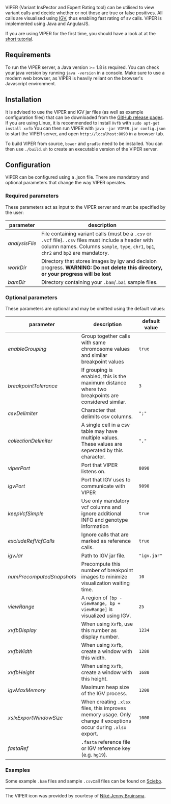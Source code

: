 VIPER (Variant InsPector and Expert Rating tool) can be utilised to view variant calls and decide whether or not those are true or false positives. All calls are visualised using [IGV](https://github.com/igvteam/igv), thus enabling fast rating of sv calls. VIPER is implemented using Java and AngularJS.

If you are using VIPER for the first time, you should have a look at at the [short tutorial](https://github.com/MarWoes/viper/wiki/Getting-started).

## Requirements
To run the VIPER server, a Java version >= 1.8 is required. You can check your java version by running `java -version` in a console.
Make sure to use a modern web browser, as VIPER is heavily reliant on the browser's Javascript environment.

## Installation
It is advised to use the VIPER and IGV jar files (as well as example configuration files) that can be downloaded from the [GitHub release pages](https://github.com/MarWoes/viper/releases).
If you are using Linux, it is recommended to install `Xvfb` with
`sudo apt-get install xvfb`
You can then run VIPER with
`java -jar VIPER.jar config.json`
to start the VIPER server, and open `http://localhost:8090` in a browser tab.

To build VIPER from source, `bower` and `gradle` need to be installed.
You can then use `./build.sh` to create an executable version of the VIPER server.

## Configuration

VIPER can be configured using a .json file.
There are mandatory and optional parameters that change the way VIPER operates.

### Required parameters

These parameters act as input to the VIPER server and must be specified by the user:

| parameter | description |
|-------| ----------- |
| *analysisFile* | File containing variant calls (must be a `.csv` or `.vcf` file). `.csv` files must include a header with column names. Columns `sample`, `type`, `chr1`, `bp1`, `chr2` and `bp2` are mandatory.
| *workDir* | Directory that stores images by igv and decision progress. **WARNING: Do not delete this directory, or your progress will be lost** |
| *bamDir* | Directory containing your `.bam`/`.bai`  sample files. |

### Optional parameters

These parameters are optional and may be omitted using the default values:

| parameter | description | default value |
|-------| ----------- |-----|
| *enableGrouping* | Group together calls with same chromosome values and similar breakpoint values | `true` |
| *breakpointTolerance* | If grouping is enabled, this is the maximum distance where two breakpoints are considered similar. | `3` |
| *csvDelimiter* | Character that delimits csv columns. | `";"` |
| *collectionDelimiter* | A single cell in a csv table may have multiple values. These values are seperated by this character. |`","` |
| *viperPort* | Port that VIPER listens on. | `8090` |
| *igvPort* | Port that IGV uses to communicate with VIPER | `9090` |
| *keepVcfSimple* | Use only mandatory vcf columns and ignore additional INFO and genotype information | `true` |
| *excludeRefVcfCalls* | Ignore calls that are marked as reference calls. | `true`
| *igvJar* | Path to IGV jar file. | `"igv.jar"`|
| *numPrecomputedSnapshots* | Precompute this number of breakpoint images to minimize visualization waiting time. | `10` |
| *viewRange* | A region of `[bp - viewRange, bp + viewRange]` is visualized using IGV. | `25` |
| *xvfbDisplay* | When using `Xvfb`, use this number as display number. | `1234` |
| *xvfbWidth* | When using `Xvfb`, create a window with this width. | `1280` |
| *xvfbHeight* | When using `Xvfb`, create a window with this height. | `1680` |
| *igvMaxMemory* | Maximum heap size of the IGV process. | `1200` |
| *xslxExportWindowSize* | When creating `.xlsx` files, this improves memory usage. Only change if exceptions occur during `.xlsx` export. | `1000` |
| *fastaRef* | `.fasta` reference file or IGV reference key (e.g. `hg19`). |

### Examples

Some example `.bam` files and sample `.csv`call files can be found on [Sciebo](https://uni-muenster.sciebo.de/index.php/s/Qf6xIn2WDOyHhFN).

---
The VIPER icon was provided by courtesy of [Niké Jenny Bruinsma](https://thenounproject.com/search/?q=snake&i=158882).

